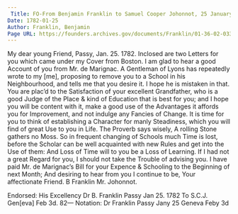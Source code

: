 ```yaml
---
 Title: FO-From Benjamin Franklin to Samuel Cooper Johonnot, 25 January 1782
Date: 1782-01-25
Author: Franklin, Benjamin
Page URL: https://founders.archives.gov/documents/Franklin/01-36-02-0330
---
```


My dear young Friend,
Passy, Jan. 25. 1782.
Inclosed are two Letters for you which came under my Cover from Boston.
I am glad to hear a good Account of you from Mr. de Marignac. A Gentleman of Lyons has repeatedly wrote to my [me], proposing to remove you to a School in his Neighbourhood, and tells me that you desire it. I hope he is mistaken in that. You are plac’d to the Satisfaction of your excellent Grandfather, who is a good Judge of the Place & kind of Education that is best for you; and I hope you will be content with it, make a good use of the Advantages it affords you for Improvement, and not indulge any Fancies of Change. It is time for you to think of establishing a Character for manly Steadiness, which you will find of great Use to you in Life. The Proverb says wisely, A rolling Stone gathers no Moss. So in frequent changing of Schools much Time is lost, before the Scholar can be well acquainted with new Rules and get into the Use of them: And Loss of Time will to you be a Loss of Learning. If I had not a great Regard for you, I should not take the Trouble of advising you. I have paid Mr. de Marignac’s Bill for your Expence & Schooling to the Beginning of next Month; And desiring to hear from you I continue to be, Your affectionate Friend.
B Franklin
Mr. Johonnot.
 
Endorsed: His Excellency Dr B. Franklin Passy Jan 25. 1782 To S.C.J. Gen[eva] Feb 3d. 82—
Notation: Dr Franklin Passy Jany 25 Geneva Feby 3d

